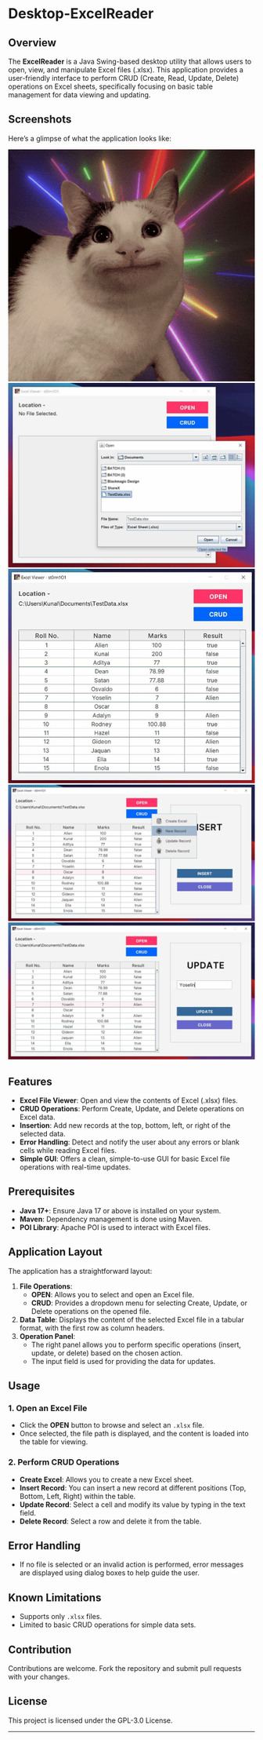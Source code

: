 # Desktop-ExcelReader

## Overview
The **ExcelReader** is a Java Swing-based desktop utility that allows users to open, view, and manipulate Excel files (.xlsx). This application provides a user-friendly interface to perform CRUD (Create, Read, Update, Delete) operations on Excel sheets, specifically focusing on basic table management for data viewing and updating.

## Screenshots

Here’s a glimpse of what the application looks like:

![Icon](src/main/resources/mipmap/icon.png)
![File Selection](preview/preview-1.jpeg)
![File Preview](preview/preview-2.jpeg)
![CRUD Options](preview/preview-3.jpeg)
![Operation Panel](preview/preview-4.jpeg)

## Features
- **Excel File Viewer**: Open and view the contents of Excel (.xlsx) files.
- **CRUD Operations**: Perform Create, Update, and Delete operations on Excel data.
- **Insertion**: Add new records at the top, bottom, left, or right of the selected data.
- **Error Handling**: Detect and notify the user about any errors or blank cells while reading Excel files.
- **Simple GUI**: Offers a clean, simple-to-use GUI for basic Excel file operations with real-time updates.

## Prerequisites
- **Java 17+**: Ensure Java 17 or above is installed on your system.
- **Maven**: Dependency management is done using Maven.
- **POI Library**: Apache POI is used to interact with Excel files.

## Application Layout
The application has a straightforward layout:
1. **File Operations**:
    - **OPEN**: Allows you to select and open an Excel file.
    - **CRUD**: Provides a dropdown menu for selecting Create, Update, or Delete operations on the opened file.
2. **Data Table**: Displays the content of the selected Excel file in a tabular format, with the first row as column headers.
3. **Operation Panel**:
    - The right panel allows you to perform specific operations (insert, update, or delete) based on the chosen action.
    - The input field is used for providing the data for updates.

## Usage

### 1. Open an Excel File
- Click the **OPEN** button to browse and select an `.xlsx` file.
- Once selected, the file path is displayed, and the content is loaded into the table for viewing.

### 2. Perform CRUD Operations
- **Create Excel**: Allows you to create a new Excel sheet.
- **Insert Record**: You can insert a new record at different positions (Top, Bottom, Left, Right) within the table.
- **Update Record**: Select a cell and modify its value by typing in the text field.
- **Delete Record**: Select a row and delete it from the table.

## Error Handling
- If no file is selected or an invalid action is performed, error messages are displayed using dialog boxes to help guide the user.

## Known Limitations
- Supports only `.xlsx` files.
- Limited to basic CRUD operations for simple data sets.

## Contribution
Contributions are welcome. Fork the repository and submit pull requests with your changes.

## License
This project is licensed under the GPL-3.0 License.

---